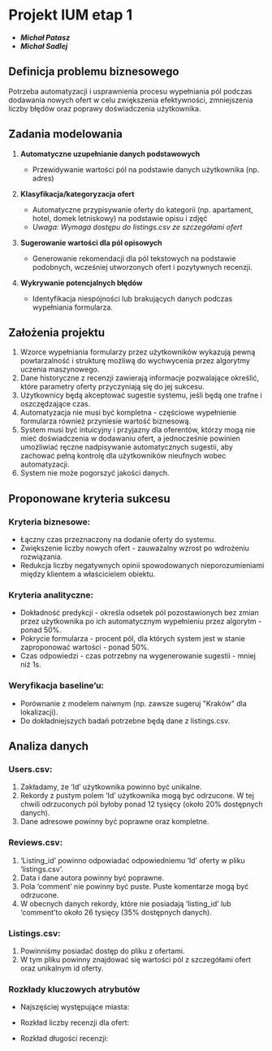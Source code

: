 # **Projekt IUM etap 1**
-  **_Michał Patasz_**
-  **_Michał Sadlej_**


## **Definicja problemu biznesowego**
Potrzeba automatyzacji i usprawnienia procesu wypełniania pól podczas dodawania
nowych ofert w celu zwiększenia efektywności, zmniejszenia liczby błędów oraz
poprawy doświadczenia użytkownika.


## **Zadania modelowania**
1. **Automatyczne uzupełnianie danych podstawowych**
   - Przewidywanie wartości pól na podstawie danych użytkownika (np. adres)

2. **Klasyfikacja/kategoryzacja ofert**
   - Automatyczne przypisywanie oferty do kategorii (np. apartament, hotel, domek letniskowy) na podstawie opisu i zdjęć
   - *Uwaga: Wymaga dostępu do listings.csv ze szczegółami ofert*

3. **Sugerowanie wartości dla pól opisowych**
   - Generowanie rekomendacji dla pól tekstowych na podstawie podobnych, wcześniej utworzonych ofert i pozytywnych recenzji.

4. **Wykrywanie potencjalnych błędów**
   - Identyfikacja niespójności lub brakujących danych podczas wypełniania formularza.


## **Założenia projektu**
1. Wzorce wypełniania formularzy przez użytkowników wykazują pewną
powtarzalność i strukturę możliwą do wychwycenia przez algorytmy uczenia
maszynowego.
2. Dane historyczne z recenzji zawierają informacje pozwalające określić, które
parametry oferty przyczyniają się do jej sukcesu.
3. Użytkownicy będą akceptować sugestie systemu, jeśli będą one trafne i
oszczędzające czas.
4. Automatyzacja nie musi być kompletna - częściowe wypełnienie formularza
również przyniesie wartość biznesową.
5. System musi być intuicyjny i przyjazny dla oferentów, którzy mogą nie mieć
doświadczenia w dodawaniu ofert, a jednocześnie powinien umożliwiać ręczne
nadpisywanie automatycznych sugestii, aby zachować pełną kontrolę dla
użytkowników nieufnych wobec automatyzacji.
6. System nie może pogorszyć jakości danych.


## **Proponowane kryteria sukcesu**

### **Kryteria biznesowe:**
- Łączny czas przeznaczony na dodanie oferty do systemu.
- Zwiększenie liczby nowych ofert - zauważalny wzrost po wdrożeniu rozwiązania.
- Redukcja liczby negatywnych opinii spowodowanych nieporozumieniami między
klientem a właścicielem obiektu.

### **Kryteria analityczne:**
- Dokładność predykcji - określa odsetek pól pozostawionych bez zmian przez
użytkownika po ich automatycznym wypełnieniu przez algorytm - ponad 50%.
- Pokrycie formularza - procent pól, dla których system jest w stanie
zaproponować wartości - ponad 50%.
- Czas odpowiedzi - czas potrzebny na wygenerowanie sugestii - mniej niż 1s.

### **Weryfikacja baseline’u:**
- Porównanie z modelem naiwnym (np. zawsze sugeruj "Kraków" dla lokalizacji).
- Do dokładniejszych badań potrzebne będą dane z listings.csv.


## **Analiza danych**

### **Users.csv:**
1. Zakładamy, że ‘Id’ użytkownika powinno być unikalne.
2. Rekordy z pustym polem ‘Id’ użytkownika mogą być odrzucone. W tej chwili
odrzuconych pól byłoby ponad 12 tysięcy (około 20% dostępnych danych).
3. Dane adresowe powinny być poprawne oraz kompletne.

### **Reviews.csv:**
1. ‘Listing_id’ powinno odpowiadać odpowiedniemu ‘Id’ oferty w pliku ‘listings.csv’.
2. Data i dane autora powinny być poprawne.
3. Pola ‘comment’ nie powinny być puste. Puste komentarze mogą być odrzucone.
4. W obecnych danych rekordy, które nie posiadają ‘listing_id’ lub ‘comment’to
około 26 tysięcy (35% dostępnych danych).

### **Listings.csv:**
1. Powinniśmy posiadać dostęp do pliku z ofertami.
2. W tym pliku powinny znajdować się wartości pól z szczegółami ofert oraz
unikalnym id oferty.


### **Rozkłady kluczowych atrybutów**

- Najszęściej występujące miasta:

- Rozkład liczby recenzji dla ofert:

- Rozkład długości recenzji:
